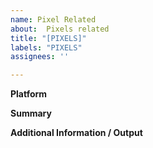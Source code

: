 ```yaml
---
name: Pixel Related
about:  Pixels related
title: "[PIXELS]"
labels: "PIXELS"
assignees: ''

---
```


**Platform**

**Summary**

**Additional Information / Output**